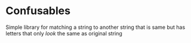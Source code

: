 # Confusables
Simple library for matching a string to another string that is same but has letters that only *look* the same as original string

